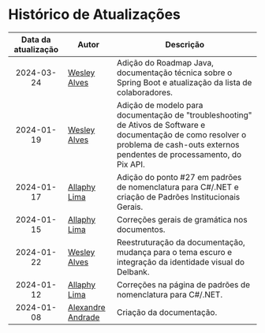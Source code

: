 # Histórico de Atualizações <!-- {docsify-ignore-all} -->

| Data da atualização         | Autor                                                | Descrição                                                                                                                                                                              |
|-----------------------------|------------------------------------------------------|----------------------------------------------------------------------------------------------------------------------------------------------------------------------------------------|
| <center>2024-03-24</center> | [Wesley Alves](https://github.com/wyalves)           | Adição do Roadmap Java, documentação técnica sobre o Spring Boot e atualização da lista de colaboradores.                                                                              |
| <center>2024-01-19</center> | [Wesley Alves](https://github.com/wyalves)           | Adição de modelo para documentação de "troubleshooting" de Ativos de Software e documentação de como resolver o problema de cash-outs externos pendentes de processamento, do Pix API. |
| <center>2024-01-17</center> | [Allaphy Lima](https://github.com/AllaphyDelbank)    | Adição do ponto #27 em padrões de nomenclatura para C#/.NET e criação de Padrões Institucionais Gerais.                                                                                |
| <center>2024-01-15</center> | [Allaphy Lima](https://github.com/AllaphyDelbank)    | Correções gerais de gramática nos documentos.                                                                                                                                          |
| <center>2024-01-22</center> | [Wesley Alves](https://github.com/wyalves)           | Reestruturação da documentação, mudança para o tema escuro e integração da identidade visual do Delbank.                                                                               |
| <center>2024-01-12</center> | [Allaphy Lima](https://github.com/AllaphyDelbank)    | Correções na página de padrões de nomenclatura para C#/.NET.                                                                                                                           |
| <center>2024-01-08</center> | [Alexandre Andrade](https://github.com/tech-andrade) | Criação da documentação.                                                                                                                                                               |

